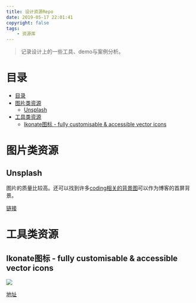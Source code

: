 ```yaml
---
title: 设计资源Repo
date: 2019-05-17 22:01:41
copyright: false
tags: 
    - 资源库
---
```


>记录设计上的一些工具、demo与案例分析。

# 目录
<!-- TOC -->

- [目录](#%E7%9B%AE%E5%BD%95)
- [图片类资源](#%E5%9B%BE%E7%89%87%E7%B1%BB%E8%B5%84%E6%BA%90)
  - [Unsplash](#unsplash)
- [工具类资源](#%E5%B7%A5%E5%85%B7%E7%B1%BB%E8%B5%84%E6%BA%90)
  - [Ikonate图标 - fully customisable & accessible vector icons](#ikonate%E5%9B%BE%E6%A0%87---fully-customisable--accessible-vector-icons)

<!-- /TOC -->

# 图片类资源

## Unsplash

图片的质量比较高。还可以找到许多[coding相关的背景图](https://unsplash.com/search/photos/coding?utm_source=unsplash&utm_medium=referral&utm_content=creditCopyText)可以作为博客的首屏背景。

[链接](https://unsplash.com/)

# 工具类资源

## Ikonate图标 - fully customisable & accessible vector icons

<img src="http://img.linqunshu.cn/icon.png">

[地址](https://www.ikonate.com/)